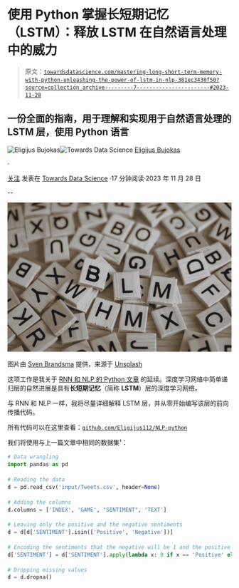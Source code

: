 # 使用 Python 掌握长短期记忆（LSTM）：释放 LSTM 在自然语言处理中的威力

> 原文：[`towardsdatascience.com/mastering-long-short-term-memory-with-python-unleashing-the-power-of-lstm-in-nlp-381ec3430f50?source=collection_archive---------7-----------------------#2023-11-28`](https://towardsdatascience.com/mastering-long-short-term-memory-with-python-unleashing-the-power-of-lstm-in-nlp-381ec3430f50?source=collection_archive---------7-----------------------#2023-11-28)

## 一份全面的指南，用于理解和实现用于自然语言处理的 LSTM 层，使用 Python 语言

[](https://eligijus-bujokas.medium.com/?source=post_page-----381ec3430f50--------------------------------)![Eligijus Bujokas](https://eligijus-bujokas.medium.com/?source=post_page-----381ec3430f50--------------------------------)[](https://towardsdatascience.com/?source=post_page-----381ec3430f50--------------------------------)![Towards Data Science](https://towardsdatascience.com/?source=post_page-----381ec3430f50--------------------------------) [Eligijus Bujokas](https://eligijus-bujokas.medium.com/?source=post_page-----381ec3430f50--------------------------------)

·

[关注](https://medium.com/m/signin?actionUrl=https%3A%2F%2Fmedium.com%2F_%2Fsubscribe%2Fuser%2Fd61597e07b4d&operation=register&redirect=https%3A%2F%2Ftowardsdatascience.com%2Fmastering-long-short-term-memory-with-python-unleashing-the-power-of-lstm-in-nlp-381ec3430f50&user=Eligijus+Bujokas&userId=d61597e07b4d&source=post_page-d61597e07b4d----381ec3430f50---------------------post_header-----------) 发表在 [Towards Data Science](https://towardsdatascience.com/?source=post_page-----381ec3430f50--------------------------------) ·17 分钟阅读·2023 年 11 月 28 日[](https://medium.com/m/signin?actionUrl=https%3A%2F%2Fmedium.com%2F_%2Fvote%2Ftowards-data-science%2F381ec3430f50&operation=register&redirect=https%3A%2F%2Ftowardsdatascience.com%2Fmastering-long-short-term-memory-with-python-unleashing-the-power-of-lstm-in-nlp-381ec3430f50&user=Eligijus+Bujokas&userId=d61597e07b4d&source=-----381ec3430f50---------------------clap_footer-----------)

--

[](https://medium.com/m/signin?actionUrl=https%3A%2F%2Fmedium.com%2F_%2Fbookmark%2Fp%2F381ec3430f50&operation=register&redirect=https%3A%2F%2Ftowardsdatascience.com%2Fmastering-long-short-term-memory-with-python-unleashing-the-power-of-lstm-in-nlp-381ec3430f50&source=-----381ec3430f50---------------------bookmark_footer-----------)![](img/8590a68892231bb5a03f41691fc9f697.png)

图片由 [Sven Brandsma](https://unsplash.com/@seffen99?utm_source=medium&utm_medium=referral) 提供，来源于 [Unsplash](https://unsplash.com/?utm_source=medium&utm_medium=referral)

这项工作是我关于 [RNN 和 NLP 的 Python 文章](https://medium.com/towards-data-science/mastering-nlp-in-depth-python-coding-for-deep-learning-models-a15055e989bf) 的延续。深度学习网络中简单递归层的自然进展是具有**长短期记忆**（简称 **LSTM**）层的深度学习网络。

与 RNN 和 NLP 一样，我将尽量详细解释 LSTM 层，并从零开始编写该层的前向传播代码。

所有代码可以在这里查看：[`github.com/Eligijus112/NLP-python`](https://github.com/Eligijus112/NLP-python)

我们将使用与上一篇文章中相同的数据集¹：

```py
# Data wrangling
import pandas as pd

# Reading the data 
d = pd.read_csv('input/Tweets.csv', header=None)

# Adding the columns 
d.columns = ['INDEX', 'GAME', "SENTIMENT", 'TEXT']

# Leaving only the positive and the negative sentiments 
d = d[d['SENTIMENT'].isin(['Positive', 'Negative'])]

# Encoding the sentiments that the negative will be 1 and the positive 0
d['SENTIMENT'] = d['SENTIMENT'].apply(lambda x: 0 if x == 'Positive' else 1)

# Dropping missing values
d = d.dropna()
```
